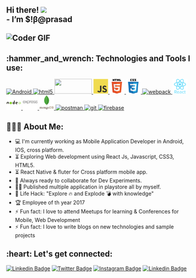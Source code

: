 <h2 align="left">
 <abc>
  <br>Hi there! <img src="https://user-images.githubusercontent.com/42378118/110234147-e3259600-7f4e-11eb-95be-0c4047144dea.gif" width="30"><br>
  - I’m $!β@prasad<br>
  <br>
    <img src="https://media.giphy.com/media/SWoSkN6DxTszqIKEqv/giphy.gif" alt="Coder GIF" width="500">
 </abc>
</h2> 
<h2 align="left">:hammer_and_wrench: Technologies and Tools I use:</h2>
<p align="left">
 <a href="https://developer.mozilla.org/en-US/docs/Web/JavaScript" target="_blank"> <img src="https://en.wikipedia.org/wiki/Android_(operating_system)#/media/File:Android_robot_head.svg" alt="Android" width="40" height="40"/> </a>
  <a href="https://www.w3.org/html/" target="_blank"> <img src="https://upload.wikimedia.org/wikipedia/commons/7/74/Kotlin_Icon.png" alt="html5" width="40" height="40"/> </a>
  <a href="https://www.w3.org/html/" target="_blank"> <img src="https://www.learnjavaonline.org/static/img/logos/learnjavaonline.org.png" width="100" height="40"/> </a>
  <a href="https://developer.mozilla.org/en-US/docs/Web/JavaScript" target="_blank"> <img src="https://raw.githubusercontent.com/devicons/devicon/master/icons/javascript/javascript-original.svg" alt="javascript" width="40" height="40"/> </a>
    <a href="https://www.w3.org/html/" target="_blank"> <img src="https://raw.githubusercontent.com/devicons/devicon/master/icons/html5/html5-original-wordmark.svg" alt="html5" width="40" height="40"/> </a>
    <a href="https://www.w3schools.com/css/" target="_blank"> <img src="https://raw.githubusercontent.com/devicons/devicon/master/icons/css3/css3-original-wordmark.svg" alt="css3" width="40" height="40"/> </a>
<a href="https://webpack.js.org/" target="_blank"> <img src="https://www.vectorlogo.zone/logos/js_webpack/js_webpack-icon.svg" alt="webpack" width="40" height="40"/> </a>
<a href="https://reactjs.org/" target="_blank"> <img src="https://raw.githubusercontent.com/devicons/devicon/master/icons/react/react-original-wordmark.svg" alt="react" width="40" height="40"/> </a>
<a href="https://nodejs.org" target="_blank"> <img src="https://raw.githubusercontent.com/devicons/devicon/master/icons/nodejs/nodejs-original-wordmark.svg" alt="nodejs" width="40" height="40"/> </a>
    <a href="https://expressjs.com" target="_blank"> <img src="https://raw.githubusercontent.com/devicons/devicon/master/icons/express/express-original-wordmark.svg" alt="express" width="40" height="40"/> </a>
    <a href="https://www.mongodb.com/" target="_blank"> <img src="https://raw.githubusercontent.com/devicons/devicon/master/icons/mongodb/mongodb-original-wordmark.svg" alt="mongodb" width="40" height="40"/> </a>
<a href="https://www.postman.com/" target="_blank"> <img src="https://www.vectorlogo.zone/logos/getpostman/getpostman-icon.svg" alt="postman" width="40" height="40"/> </a>
<a href="https://git-scm.com/" target="_blank"> <img src="https://www.vectorlogo.zone/logos/git-scm/git-scm-icon.svg" alt="git" width="40" height="40"/> </a>
 <a href="https://firebase.google.com/" target="_blank"> <img src="https://www.vectorlogo.zone/logos/firebase/firebase-icon.svg" alt="firebase" width="40" height="40"/> </a>
    </p>

<h2 align="left">👨🏻‍💻 About Me:</h2>

- :computer: I'm currently working as Mobile Application Developer in Android, IOS, cross platform.
- :hourglass_flowing_sand:  Exploring Web development using React Js, Javascript, CSS3, HTML5. 
- :hourglass_flowing_sand:  React Native & fluter for Cross platform mobile app.
- :rocket: Always ready to collaborate for Dev Experiments.
- :man_technologist: Published multiple application in playstore all by myself.
- :dart: Life Hack: "Explore :fire: and Explode :bomb: with knowledge" 
- :trophy: Employee of th year 2017
- :zap: Fun fact: I love to attend Meetups for learning & Conferences for Mobile, Web Development<br>
- :zap: Fun fact: I love to write blogs on new technologies and sample projects<br>
<h2 align="left">:heart: Let's get connected:</h2>

[![Linkedin Badge](https://img.shields.io/badge/-Sibaprasad-blue?style=flat-square&logo=Linkedin&logoColor=white&link=https://www.linkedin.com/in/spm2011//)](https://www.linkedin.com/in/spmohanty/) [![Twitter Badge](https://img.shields.io/badge/-@Sibaprasad-1ca0f1?style=flat-square&labelColor=1ca0f1&logo=twitter&logoColor=white&link=https://twitter.com/@dobest_x)](https://twitter.com/@dobest_x) 
[![Instagram Badge](https://img.shields.io/badge/-@Sibaprasad-D7008A?style=flat-square&labelColor=D7008A&logo=Instagram&logoColor=white&link=https://www.instagram.com/Sibaprasad)](https://www.instagram.com/siba.x.prasad/)
[![Linkedin Badge](https://img.shields.io/badge/-Swasi.tech-blueviolet?style=flat-square&logo=appveyor&logoColor=white&link=https://Sibaprasad/)](https://Sibaprasad/)
